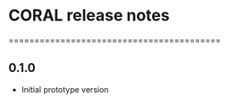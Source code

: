 # CORAL release notes

=========================================

0.1.0
-----
* Initial prototype version
